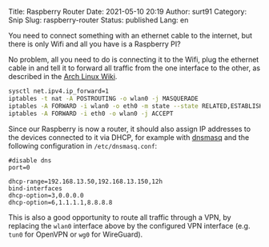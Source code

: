 Title: Raspberry Router
Date: 2021-05-10 20:19
Author: surt91
Category: Snip
Slug: raspberry-router
Status: published
Lang: en

You need to connect something with an ethernet cable to the
internet, but there is only Wifi and all you have is a Raspberry PI?

No problem, all you need to do is connecting it to the Wifi, plug the
ethernet cable in and tell it to forward all traffic from the one interface
to the other, as described in the [Arch Linux Wiki](https://wiki.archlinux.org/index.php/Internet_sharing).

```bash
sysctl net.ipv4.ip_forward=1
iptables -t nat -A POSTROUTING -o wlan0 -j MASQUERADE
iptables -A FORWARD -i wlan0 -o eth0 -m state --state RELATED,ESTABLISHED -j ACCEPT
iptables -A FORWARD -i eth0 -o wlan0 -j ACCEPT
```

Since our Raspberry is now a router, it should also assign IP addresses to the
devices connected to it via DHCP, for example with [dnsmasq](https://wiki.archlinux.org/title/Dnsmasq)
and the following configuration in `/etc/dnsmasq.conf`:

```plain
#disable dns
port=0

dhcp-range=192.168.13.50,192.168.13.150,12h
bind-interfaces
dhcp-option=3,0.0.0.0
dhcp-option=6,1.1.1.1,8.8.8.8
```

This is also a good opportunity to route all traffic through a VPN,
by replacing the `wlan0` interface above by the configured VPN interface
(e.g. `tun0` for OpenVPN or `wg0` for WireGuard).
